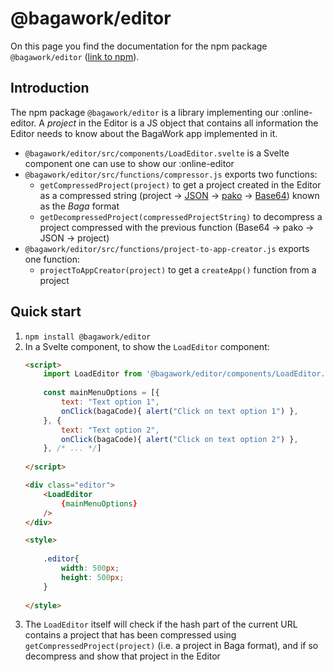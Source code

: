 # @bagawork/editor
On this page you find the documentation for the npm package `@bagawork/editor` ([link to npm](https://www.npmjs.com/package/@bagawork/editor)).



## Introduction
The npm package `@bagawork/editor` is a library implementing our :online-editor. A *project* in the Editor is a JS object that contains all information the Editor needs to know about the BagaWork app implemented in it. 

* `@bagawork/editor/src/components/LoadEditor.svelte` is a Svelte component one can use to show our :online-editor
* `@bagawork/editor/src/functions/compressor.js` exports two functions:
	* `getCompressedProject(project)` to get a project created in the Editor as a compressed string (project → [JSON](https://tc39.es/ecma262/#sec-json.stringify) → [pako](https://www.npmjs.com/package/pako) → [Base64](https://www.npmjs.com/package/js-base64)) known as the *Baga* format
	* `getDecompressedProject(compressedProjectString)` to decompress a project compressed with the previous function (Base64 → pako → JSON → project)
* `@bagawork/editor/src/functions/project-to-app-creator.js` exports one function:
	* `projectToAppCreator(project)` to get a `createApp()` function from a project



## Quick start
1. `npm install @bagawork/editor`
2. In a Svelte component, to show the `LoadEditor` component:
	```html
	<script>
		import LoadEditor from '@bagawork/editor/components/LoadEditor.svelte'
		
		const mainMenuOptions = [{
			text: "Text option 1",
			onClick(bagaCode){ alert("Click on text option 1") },
		}, {
			text: "Text option 2",
			onClick(bagaCode){ alert("Click on text option 2") },
		}, /* ... */]
		
	</script>
	
	<div class="editor">
		<LoadEditor
			{mainMenuOptions}
		/>
	</div>
	
	<style>
		
		.editor{
			width: 500px;
			height: 500px;
		}
		
	</style>
	```
3. The `LoadEditor` itself will check if the hash part of the current URL contains a project that has been compressed using `getCompressedProject(project)` (i.e. a project in Baga format), and if so decompress and show that project in the Editor
